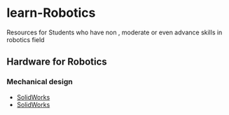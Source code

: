 # learn-Robotics
Resources  for Students who have non , moderate  or even advance skills in robotics field

## Hardware for Robotics

 ### Mechanical design 
   - [SolidWorks](https://www.solidworks.com/sw/support/805_ENU_HTML.htm) 
   - [SolidWorks](https://www.solidworks.com/sw/support/805_ENU_HTML.htm) 
